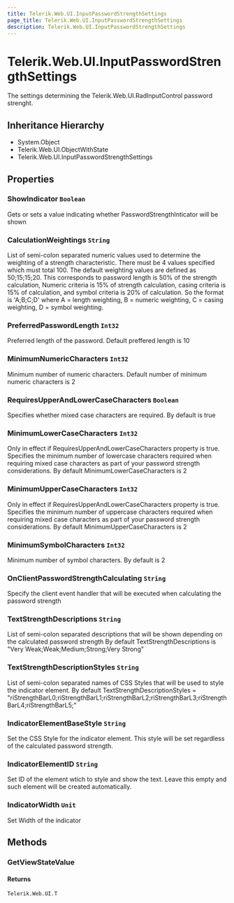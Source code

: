 ```yaml
---
title: Telerik.Web.UI.InputPasswordStrengthSettings
page_title: Telerik.Web.UI.InputPasswordStrengthSettings
description: Telerik.Web.UI.InputPasswordStrengthSettings
---
```


# Telerik.Web.UI.InputPasswordStrengthSettings

The settings determining the Telerik.Web.UI.RadInputControl password strenght.

## Inheritance Hierarchy

* System.Object
* Telerik.Web.UI.ObjectWithState
* Telerik.Web.UI.InputPasswordStrengthSettings

## Properties

###  ShowIndicator `Boolean`

Gets or sets a value indicating whether PasswordStrengthInticator will be shown

###  CalculationWeightings `String`

List of semi-colon separated numeric values used to determine the weighting of a strength characteristic. 
            There must be 4 values specified which must total 100. 
            The default weighting values are defined as 50;15;15;20. 
            This corresponds to password length is 50% of the strength calculation, Numeric criteria is 15% of strength calculation, casing criteria is 15% of calculation, and symbol criteria is 20% of calculation. 
            So the format is 'A;B;C;D' where A = length weighting, B = numeric weighting, C = casing weighting, D = symbol weighting.

###  PreferredPasswordLength `Int32`

Preferred length of the password.
            Default preffered length is 10

###  MinimumNumericCharacters `Int32`

Minimum number of numeric characters.
            Default number of minimum numeric characters is 2

###  RequiresUpperAndLowerCaseCharacters `Boolean`

Specifies whether mixed case characters are required.
            By default is true

###  MinimumLowerCaseCharacters `Int32`

Only in effect if RequiresUpperAndLowerCaseCharacters property is true. 
            Specifies the minimum number of lowercase characters required when requiring mixed case characters as part of your password strength considerations.
            By default MinimumLowerCaseCharacters is 2

###  MinimumUpperCaseCharacters `Int32`

Only in effect if RequiresUpperAndLowerCaseCharacters property is true. 
            Specifies the minimum number of uppercase characters required when requiring mixed case characters as part of your password strength considerations.
            By default MinimumUpperCaseCharacters is 2

###  MinimumSymbolCharacters `Int32`

Minimum number of symbol characters.
            By default is 2

###  OnClientPasswordStrengthCalculating `String`

Specify the client event handler that will be executed when calculating the password strength

###  TextStrengthDescriptions `String`

List of semi-colon separated descriptions that will be shown depending on the calculated password strength
            By default TextStrengthDescriptions is "Very Weak;Weak;Medium;Strong;Very Strong"

###  TextStrengthDescriptionStyles `String`

List of semi-colon separated names of CSS Styles that will be used to style the indicator element.
            By default TextStrengthDescriptionStyles = "riStrengthBarL0;riStrengthBarL1;riStrengthBarL2;riStrengthBarL3;riStrengthBarL4;riStrengthBarL5;"

###  IndicatorElementBaseStyle `String`

Set the CSS Style for the indicator element. This style will be set regardless of the calculated password strength.

###  IndicatorElementID `String`

Set ID of the element wtich to style and show the text. Leave this empty and such element will be created automatically.

###  IndicatorWidth `Unit`

Set Width of the indicator

## Methods

###  GetViewStateValue

#### Returns

`Telerik.Web.UI.T` 

